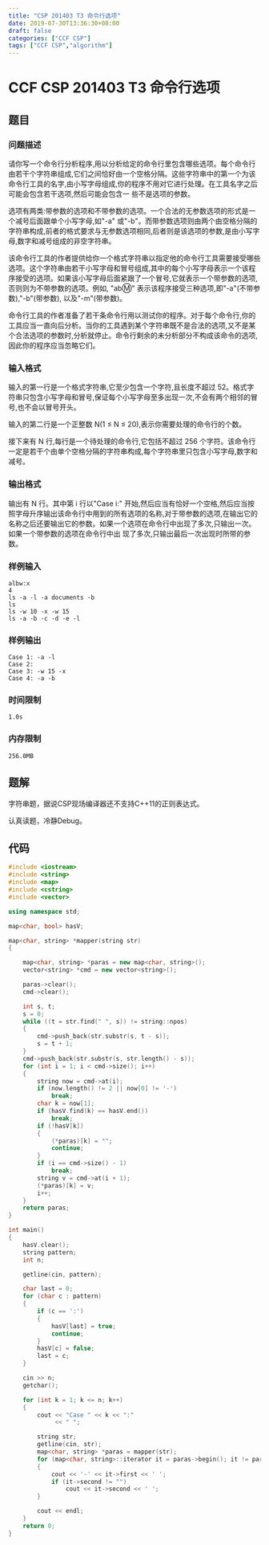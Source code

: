 ```yaml
---
title: "CSP 201403 T3 命令行选项"
date: 2019-07-30T13:36:30+08:00
draft: false
categories: ["CCF CSP"]
tags: ["CCF CSP","algorithm"]
---
```


# CCF CSP 201403 T3 命令行选项

## 题目

### 问题描述

请你写一个命令行分析程序,用以分析给定的命令行里包含哪些选项。每个命令行由若干个字符串组成,它们之间恰好由一个空格分隔。这些字符串中的第一个为该命令行工具的名字,由小写字母组成,你的程序不用对它进行处理。在工具名字之后可能会包含若干选项,然后可能会包含一 些不是选项的参数。

选项有两类:带参数的选项和不带参数的选项。一个合法的无参数选项的形式是一个减号后面跟单个小写字母,如"-a" 或"-b"。而带参数选项则由两个由空格分隔的字符串构成,前者的格式要求与无参数选项相同,后者则是该选项的参数,是由小写字母,数字和减号组成的非空字符串。

该命令行工具的作者提供给你一个格式字符串以指定他的命令行工具需要接受哪些选项。这个字符串由若干小写字母和冒号组成,其中的每个小写字母表示一个该程序接受的选项。如果该小写字母后面紧跟了一个冒号,它就表示一个带参数的选项,否则则为不带参数的选项。例如, "ab:m:" 表示该程序接受三种选项,即"-a"(不带参数),"-b"(带参数), 以及"-m"(带参数)。

命令行工具的作者准备了若干条命令行用以测试你的程序。对于每个命令行,你的工具应当一直向后分析。当你的工具遇到某个字符串既不是合法的选项,又不是某个合法选项的参数时,分析就停止。命令行剩余的未分析部分不构成该命令的选项,因此你的程序应当忽略它们。

### 输入格式

输入的第一行是一个格式字符串,它至少包含一个字符,且长度不超过 52。格式字符串只包含小写字母和冒号,保证每个小写字母至多出现一次,不会有两个相邻的冒号,也不会以冒号开头。

输入的第二行是一个正整数 N(1 ≤ N ≤ 20),表示你需要处理的命令行的个数。

接下来有 N 行,每行是一个待处理的命令行,它包括不超过 256 个字符。该命令行一定是若干个由单个空格分隔的字符串构成,每个字符串里只包含小写字母,数字和减号。

### 输出格式

输出有 N 行。其中第 i 行以"Case i:" 开始,然后应当有恰好一个空格,然后应当按照字母升序输出该命令行中用到的所有选项的名称,对于带参数的选项,在输出它的名称之后还要输出它的参数。如果一个选项在命令行中出现了多次,只输出一次。如果一个带参数的选项在命令行中出 现了多次,只输出最后一次出现时所带的参数。

### 样例输入

    albw:x
    4
    ls -a -l -a documents -b
    ls
    ls -w 10 -x -w 15
    ls -a -b -c -d -e -l

### 样例输出

	Case 1: -a -l
    Case 2:
    Case 3: -w 15 -x
    Case 4: -a -b

### 时间限制

	1.0s

### 内存限制

	256.0MB

## 题解

字符串题，据说CSP现场编译器还不支持C++11的正则表达式。

认真读题，冷静Debug。

## 代码

```c++
#include <iostream>
#include <string>
#include <map>
#include <cstring>
#include <vector>

using namespace std;

map<char, bool> hasV;

map<char, string> *mapper(string str)
{

    map<char, string> *paras = new map<char, string>();
    vector<string> *cmd = new vector<string>();

    paras->clear();
    cmd->clear();

    int s, t;
    s = 0;
    while ((t = str.find(" ", s)) != string::npos)
    {
        cmd->push_back(str.substr(s, t - s));
        s = t + 1;
    }
    cmd->push_back(str.substr(s, str.length() - s));
    for (int i = 1; i < cmd->size(); i++)
    {
        string now = cmd->at(i);
        if (now.length() != 2 || now[0] != '-')
            break;
        char k = now[1];
        if (hasV.find(k) == hasV.end())
            break;
        if (!hasV[k])
        {
            (*paras)[k] = "";
            continue;
        }
        if (i == cmd->size() - 1)
            break;
        string v = cmd->at(i + 1);
        (*paras)[k] = v;
        i++;
    }
    return paras;
}

int main()
{
    hasV.clear();
    string pattern;
    int n;

    getline(cin, pattern);

    char last = 0;
    for (char c : pattern)
    {
        if (c == ':')
        {
            hasV[last] = true;
            continue;
        }
        hasV[c] = false;
        last = c;
    }

    cin >> n;
    getchar();

    for (int k = 1; k <= n; k++)
    {
        cout << "Case " << k << ":"
             << " ";

        string str;
        getline(cin, str);
        map<char, string> *paras = mapper(str);
        for (map<char, string>::iterator it = paras->begin(); it != paras->end(); it++)
        {
            cout << '-' << it->first << ' ';
            if (it->second != "")
                cout << it->second << ' ';
        }

        cout << endl;
    }
    return 0;
}
```

